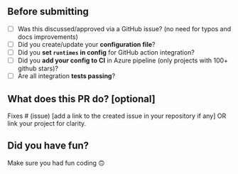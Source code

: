 ## Before submitting

- [ ] Was this discussed/approved via a GitHub issue? (no need for typos and docs improvements)
- [ ] Did you create/update your **configuration file**?
- [ ] Did you **set `runtimes` in config** for GitHub action integration?
- [ ] Did you **add your config to CI** in Azure pipeline (only projects with 100+ github stars)?
- [ ] Are all integration **tests passing**?

## What does this PR do? \[optional\]

Fixes # (issue) \[add a link to the created issue in your repository if any\]
OR link your project for clarity.

## Did you have fun?

Make sure you had fun coding 🙃
